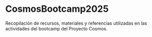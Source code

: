# CosmosBootcamp2025
Recopilación de recursos, materiales y referencias utilizadas en las actividades del bootcamp del Proyecto Cosmos.
